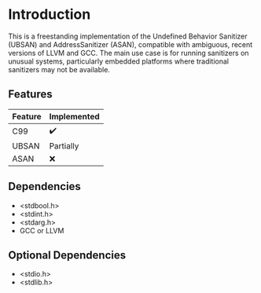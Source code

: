 # Introduction

This is a freestanding implementation of the Undefined Behavior Sanitizer (UBSAN)
and AddressSanitizer (ASAN), compatible with ambiguous, recent versions of LLVM
and GCC. The main use case is for running sanitizers on unusual systems,
particularly embedded platforms where traditional sanitizers may not be
available.

## Features
| Feature             | Implemented        |
|---------------------|--------------------|
| C99                 | :heavy_check_mark: |
| UBSAN               | Partially          |
| ASAN                | :x:                |


## Dependencies
* <stdbool.h>
* <stdint.h>
* <stdarg.h>
* GCC or LLVM

## Optional Dependencies
* <stdio.h>
* <stdlib.h>
